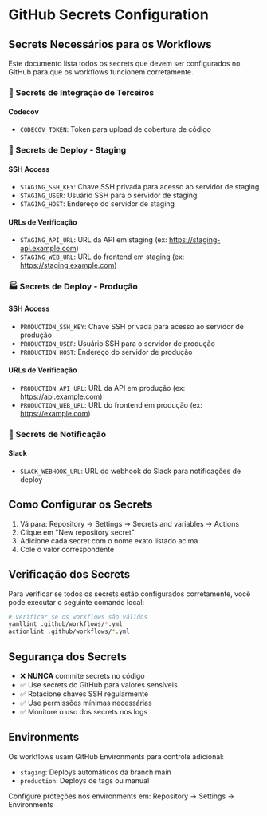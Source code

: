 # GitHub Secrets Configuration

## Secrets Necessários para os Workflows

Este documento lista todos os secrets que devem ser configurados no GitHub para que os workflows funcionem corretamente.

### 🔐 Secrets de Integração de Terceiros

#### Codecov
- `CODECOV_TOKEN`: Token para upload de cobertura de código

### 🚀 Secrets de Deploy - Staging

#### SSH Access
- `STAGING_SSH_KEY`: Chave SSH privada para acesso ao servidor de staging
- `STAGING_USER`: Usuário SSH para o servidor de staging
- `STAGING_HOST`: Endereço do servidor de staging

#### URLs de Verificação
- `STAGING_API_URL`: URL da API em staging (ex: https://staging-api.example.com)
- `STAGING_WEB_URL`: URL do frontend em staging (ex: https://staging.example.com)

### 🏭 Secrets de Deploy - Produção

#### SSH Access
- `PRODUCTION_SSH_KEY`: Chave SSH privada para acesso ao servidor de produção
- `PRODUCTION_USER`: Usuário SSH para o servidor de produção
- `PRODUCTION_HOST`: Endereço do servidor de produção

#### URLs de Verificação
- `PRODUCTION_API_URL`: URL da API em produção (ex: https://api.example.com)
- `PRODUCTION_WEB_URL`: URL do frontend em produção (ex: https://example.com)

### 📢 Secrets de Notificação

#### Slack
- `SLACK_WEBHOOK_URL`: URL do webhook do Slack para notificações de deploy

## Como Configurar os Secrets

1. Vá para: Repository → Settings → Secrets and variables → Actions
2. Clique em "New repository secret"
3. Adicione cada secret com o nome exato listado acima
4. Cole o valor correspondente

## Verificação dos Secrets

Para verificar se todos os secrets estão configurados corretamente, você pode executar o seguinte comando local:

```bash
# Verificar se os workflows são válidos
yamllint .github/workflows/*.yml
actionlint .github/workflows/*.yml
```

## Segurança dos Secrets

- ❌ **NUNCA** commite secrets no código
- ✅ Use secrets do GitHub para valores sensíveis
- ✅ Rotacione chaves SSH regularmente
- ✅ Use permissões mínimas necessárias
- ✅ Monitore o uso dos secrets nos logs

## Environments

Os workflows usam GitHub Environments para controle adicional:

- `staging`: Deploys automáticos da branch main
- `production`: Deploys de tags ou manual

Configure proteções nos environments em:
Repository → Settings → Environments
